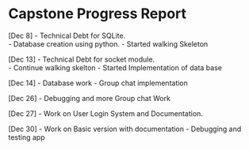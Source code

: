 # Capstone Progress Report

[Dec 8] - Technical Debt for SQLite.  
		- Database creation using python.
		- Started walking Skeleton

[Dec 13] - Technical Debt for socket module.  
		- Continue walking skelton
			- Started Implementation of data base

[Dec 14] - Database work
		- Group chat implementation

[Dec 26] - Debugging and more Group chat Work

[Dec 27] - Work on User Login System and Documentation.

[Dec 30] - Work on Basic version with documentation
		- Debugging and testing app


		
